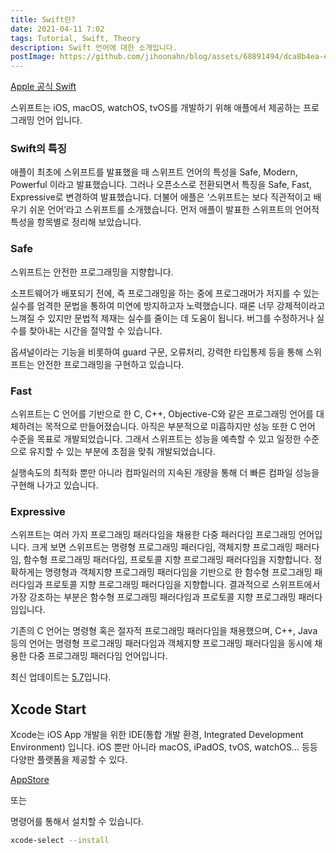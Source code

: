 ```yaml
---
title: Swift란?
date: 2021-04-11 7:02
tags: Tutorial, Swift, Theory
description: Swift 언어에 대한 소개입니다.
postImage: https://github.com/jihoonahn/blog/assets/68891494/dca8b4ea-ef08-47da-ac70-770cc6961726
---
```


[Apple 공식 Swift](https://developer.apple.com/swift/)

스위프트는 iOS, macOS, watchOS, tvOS를 개발하기 위해 애플에서 제공하는 프로그래밍 언어 입니다.

### Swift의 특징

애플이 최초에 스위프트를 발표했을 때 스위프트 언어의 특성을 Safe, Modern, Powerful 이라고 발표했습니다. 그러나 오픈소스로 전환되면서 특징을 Safe, Fast, Expressive로 변경하여 발표했습니다.
더불어 애플은 ‘스위프트는 보다 직관적이고 배우기 쉬운 언어’라고 스위프트를 소개했습니다. 먼저 애플이 발표한 스위프트의 언어적 특성을 항목별로 정리해 보았습니다.

### Safe

스위프트는 안전한 프로그래밍을 지향합니다.

소프트웨어가 배포되기 전에, 즉 프로그래밍을 하는 중에 프로그래머가 저지를 수 있는 실수를 엄격한 문법을 통하여 미연에 방지하고자 노력했습니다.
때론 너무 강제적이라고 느껴질 수 있지만 문법적 제재는 실수를 줄이는 데 도움이 됩니다. 버그를 수정하거나 실수를 찾아내는 시간을 절약할 수 있습니다.

옵셔널이라는 기능을 비롯하여 guard 구문, 오류처리, 강력한 타입통제 등을 통해 스위프트는 안전한 프로그래밍을 구현하고 있습니다.

### Fast

스위프트는 C 언어를 기반으로 한 C, C++, Objective-C와 같은 프로그래밍 언어를 대체하려는 목적으로 만들어졌습니다.
아직은 부분적으로 미흡하지만 성능 또한 C 언어 수준을 목표로 개발되었습니다.
그래서 스위프트는 성능을 예측할 수 있고 일정한 수준으로 유지할 수 있는 부분에 초점을 맞춰 개발되었습니다.

실행속도의 최적화 뿐만 아니라 컴파일러의 지속된 개량을 통해 더 빠른 컴파일 성능을 구현해 나가고 있습니다.

### Expressive

스위프트는 여러 가지 프로그래밍 패러다임을 채용한 다중 패러다임 프로그래밍 언어입니다. 크게 보면 스위프트는 명령형 프로그래밍 패러다임, 객체지향 프로그래밍 패러다임, 함수형 프로그래밍 패러다임, 프로토콜 지향 프로그래밍 패러다임을 지향합니다. 정확하게는 명령형과 객체지향 프로그래밍 패러다임을 기반으로 한 함수형 프로그래밍 패러다임과 프로토콜 지향 프로그래밍 패러다임을 지향합니다. 결과적으로 스위프트에서 가장 강조하는 부분은 함수형 프로그래밍 패러다임과 프로토콜 지향 프로그래밍 패러다임입니다.

기존의 C 언어는 명령형 혹은 절자적 프로그래밍 패러다임을 채용했으며, C++, Java 등의 언어는 명령형 프로그래밍 패러다임과 객체지향 프로그래밍 패러다임을 동시에 채용한 다중 프로그래밍 패러다임 언어입니다.

최신 업데이트는 [5.7](https://github.com/apple/swift/releases/tag/swift-5.7-RELEASE)입니다.

## Xcode Start

Xcode는 iOS App 개발을 위한 IDE(통합 개발 환경, Integrated Development Environment) 입니다.
iOS 뿐만 아니라 macOS, iPadOS, tvOS, watchOS... 등등 다양판 플랫폼을 제공할 수 있다.

[AppStore](https://apps.apple.com/kr/app/xcode/id497799835?mt=12)

또는

명령어를 통해서 설치할 수 있습니다.

```bash
xcode-select --install
```


